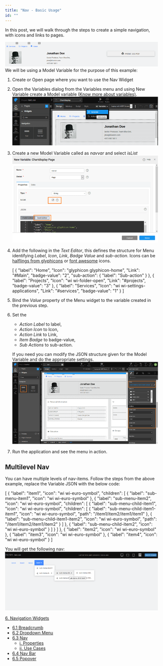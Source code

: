 ```yaml
---
title: "Nav - Basic Usage"
id: ""
---
```


In this post, we will walk through the steps to create a simple navigation, with icons and links to pages.

[![](/learn/assets/nav_run.png)](/learn/assets/nav_run.png) We will be using a Model Variable for the purpose of this example:

1. Create or Open page where you want to use the Nav Widget
2. Open the Variables dialog from the Variables menu and using New Variable create a Model variable ([Know more about variables)](/learn/app-development/variables/model-variable/). [![](/learn/assets/Nav_Var_create.png)](/learn/assets/Nav_Var_create.png)
3. Create a new Model Variable called as _navvar_ and select _isList_ [![](/learn/assets/nav_var.png)](/learn/assets/nav_var.png)
4. Add the following in the _Text Editor_, this defines the structure for Menu identifying _Label_, _Icon_, _Link_, _Badge Value_ and _sub-action_. Icons can be [halflings from glyphicons](http://glyphicons.com/) or [font awesome](https://fortawesome.github.io/Font-Awesome/cheatsheet/) icons.
    
    \[
      {
        "label": "Home",
        "Icon": "glyphicon glyphicon-home",
        "Link": "#Main",
        "badge-value": "2",
        "sub-action": {
          "label": "Sub-action"
        }
      },
      {
        "label": "Projects",
        "Icon": "wi wi-folder-open",
        "Link": "#projects",
        "badge-value": "3"
      },
      {
        "label": "Services",
        "Icon": "wi wi-settings-applications",
        "Link": "#services",
        "badge-value": "1"
      }
    \]
    
5. Bind the _Value_ property of the Menu widget to the variable created in the previous step.
6. Set the
    
    - _Action Label_ to label,
    - _Action Icon_ to Icon,
    - _Action Link_ to Link,
    - _Item Badge_ to badge-value,
    - _Sub Actions_ to sub-action.
    
    If you need you can modify the JSON structure given for the Model Variable and do the appropriate settings. [![](/learn/assets/nav_props.png)](/learn/assets/nav_props.png)
7. Run the application and see the menu in action.

## Multilevel Nav

You can have multiple levels of nav-items. Follow the steps from the above example, replace the Variable JSON with the below code:

\[
{
"label": "item1",
"icon": "wi wi-euro-symbol",
"children": \[
{
"label": "sub-menu-item1",
"icon": "wi wi-euro-symbol"
},
{
"label": "sub-menu-item2",
"icon": "wi wi-euro-symbol",
"children": \[
{
"label": "sub-menu-child-item1",
"icon": "wi wi-euro-symbol",
"children": \[
{
"label": "sub-menu-child-item1-item1",
"icon": "wi wi-euro-symbol",
"path": "/item1/item2/item1/item1"
},
{
"label": "sub-menu-child-item1-item2",
"icon": "wi wi-euro-symbol",
"path": "/item1/item2/item1/item2"
}
\]
},
{
"label": "sub-menu-child-item2",
"icon": "wi wi-euro-symbol"
}
\]
}
\]
},
{
"label": "item2",
"icon": "wi wi-euro-symbol"
},
{
"label": "item3",
"icon": "wi wi-euro-symbol"
},
{
"label": "item4",
"icon": "wi wi-euro-symbol"
}
\]

You will get the following nav: [![](/learn/assets/nested_nav_items.png)](/learn/assets/nested_nav_items.png)

[6\. Navigation Widgets](/learn/app-development/widgets/widget-library/#nav-widgets)

- [6.1 Breadcrumb](/learn/app-development/widgets/navigation/breadcrumb/)
- [6.2 Dropdown Menu](/learn/app-development/widgets/navigation/dropdown-menu/)
- [6.3 Nav](/learn/app-development/widgets/navigation/nav/)
    - [i. Properties](/learn/app-development/widgets/navigation/nav/#properties)
    - [ii. Use Cases](/learn/app-development/widgets/navigation/nav/#use-cases)
- [6.4 Nav Bar](/learn/app-development/widgets/navigation/nav-bar/)
- [6.5 Popover](/learn/app-development/widgets/navigation/popover/)
